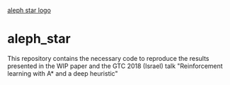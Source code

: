 [aleph star logo](https://github/com/imagry/aleph_star_logo.png)
# aleph_star
This repository contains the necessary code to reproduce the results presented in the WIP paper and the GTC 2018 (Israel) talk "Reinforcement learning with A* and a deep heuristic"
